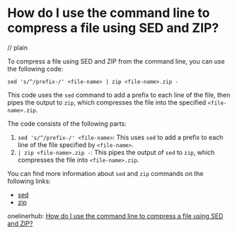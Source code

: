 # How do I use the command line to compress a file using SED and ZIP?
// plain

To compress a file using SED and ZIP from the command line, you can use the following code:

```
sed 's/^/prefix-/' <file-name> | zip <file-name>.zip -
```

This code uses the `sed` command to add a prefix to each line of the file, then pipes the output to `zip`, which compresses the file into the specified `<file-name>.zip`.

The code consists of the following parts:

1. `sed 's/^/prefix-/' <file-name>`: This uses `sed` to add a prefix to each line of the file specified by `<file-name>`.
2. `| zip <file-name>.zip -`: This pipes the output of `sed` to `zip`, which compresses the file into `<file-name>.zip`.

You can find more information about `sed` and `zip` commands on the following links:

- [sed](https://www.gnu.org/software/sed/manual/sed.html)
- [zip](https://linux.die.net/man/1/zip)

onelinerhub: [How do I use the command line to compress a file using SED and ZIP?](https://onelinerhub.com/cli-sed/how-do-i-use-the-command-line-to-compress-a-file-using-sed-and-zip)